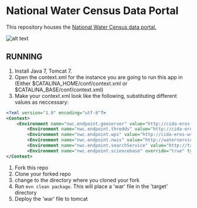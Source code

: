 # National Water Census Data Portal

This repository houses the [National Water Census data portal.](http://cida.usgs.gov/nwc)

![alt text](http://cida.usgs.gov/nwc/img/workflow/originals/watershed.svg "National Water Census Data Portal")

## RUNNING 
 1. Install Java 7, Tomcat 7.
 1. Open the context.xml for the instance you are going to run this app in (Either $CATALINA_HOME/conf/context.xml or $CATALINA_BASE/conf/context.xml)
 1. Make your context.xml look like the following, substituting different values as neccessary:
```xml
<?xml version="1.0" encoding="utf-8"?>
<Context>
	<Environment name="nwc.endpoint.geoserver" value="http://cida-eros-wsdev.er.usgs.gov:8081/geoserver/" type="java.lang.String" override="true"/>
        <Environment name="nwc.endpoint.thredds" value="http://cida-eros-wsdev.er.usgs.gov:8081/thredds/sos/watersmart/" type="java.lang.String" override="true"/>
        <Environment name="nwc.endpoint.wps" value="http://cida-eros-wsdev.er.usgs.gov:8081/wps/" type="java.lang.String" override="true"/>
        <Environment name="nwc.endpoint.nwis" value="http://waterservices.usgs.gov/nwis/site/" type="java.lang.String" override="true"/>
        <Environment name="nwc.endpoint.searchService" value="http://txpub.usgs.gov/DSS/search_api/1.0/dataService/dataService.ashx/search" type="java.lang.String" override="true"/>
        <Environment name="nwc.endpoint.sciencebase" override="true" type="java.lang.String" value="https://www.sciencebase.gov"/>
</Context>
```
 1. Fork this repo
 1. Clone your forked repo
 1. change to the directory where you cloned your fork 
 1. Run `mvn clean package`. This will place a 'war' file in the 'target' directory
 1. Deploy the 'war' file to tomcat
